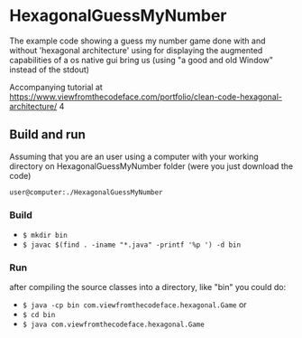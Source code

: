 # HexagonalGuessMyNumber
The example code showing a guess my number game done with and without 'hexagonal architecture' using for displaying the augmented capabilities of a os native gui bring us (using "a good and old Window" instead of the stdout)

Accompanying tutorial at https://www.viewfromthecodeface.com/portfolio/clean-code-hexagonal-architecture/
4

## Build and run

Assuming that you are an user using a computer with your working directory on HexagonalGuessMyNumber folder (were you just download the code)

`user@computer:./HexagonalGuessMyNumber`

### Build
* `$ mkdir bin`
* `$ javac $(find . -iname "*.java" -printf '%p ') -d bin`

### Run
after compiling the source classes into a directory, like "bin" you could do:
* `$ java -cp bin com.viewfromthecodeface.hexagonal.Game`
or
* `$ cd bin`
* `$ java com.viewfromthecodeface.hexagonal.Game`
